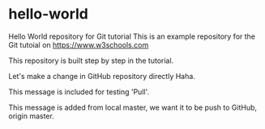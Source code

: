 # hello-world
Hello World repository for Git tutorial
This is an example repository for the Git tutoial on https://www.w3schools.com

This repository is built step by step in the tutorial.

Let's make a change in GitHub repository directly Haha.

This message is included for testing 'Pull'.

This message is added from local master, we want it to be push to GitHub, origin master.